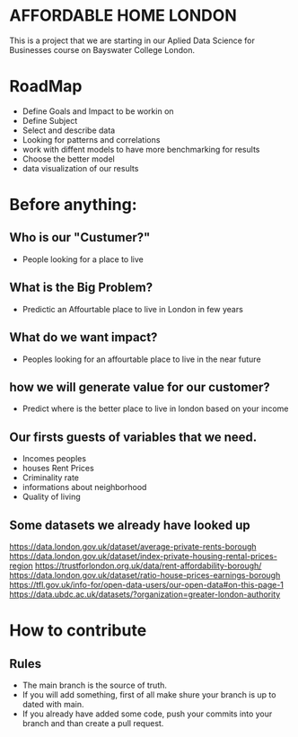 AFFORDABLE HOME LONDON
=======================

This is a project that we are starting in our Aplied Data Science for Businesses course on Bayswater College London.

# RoadMap


- Define Goals and Impact to be workin on
- Define Subject
- Select and describe data
- Looking for patterns and correlations
- work with diffent models to have more benchmarking for results
- Choose the better model
- data visualization of our results

# Before anything:

## Who is our "Custumer?"

- People looking for a place to live


## What is the Big Problem?

- Predictic an Affourtable place to live in London in few years


## What do we want impact?
 
 - Peoples looking for an affourtable place to live in the near future


## how we will generate value for our customer?
 
 - Predict where is the better place to live in london based on your income


## Our firsts guests of variables that we need.

- Incomes peoples
- houses Rent Prices
- Criminality rate
- informations about neighborhood
- Quality of living


## Some datasets we already have looked up

https://data.london.gov.uk/dataset/average-private-rents-borough
https://data.london.gov.uk/dataset/index-private-housing-rental-prices-region
https://trustforlondon.org.uk/data/rent-affordability-borough/
https://data.london.gov.uk/dataset/ratio-house-prices-earnings-borough
https://tfl.gov.uk/info-for/open-data-users/our-open-data#on-this-page-1
https://data.ubdc.ac.uk/datasets/?organization=greater-london-authority

# How to contribute

## Rules

- The main branch is the source of truth.
- If you will add something, first of all make shure your branch is up to dated with main.
- If you already have added some code, push your commits into your branch and than create a pull request.